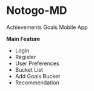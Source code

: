 # Notogo-MD
Achievements Goals Mobile App

**Main Feature**
- Login
- Register
- User Preferences
- Bucket List
- Add Goals Bucket
- Recommendation
